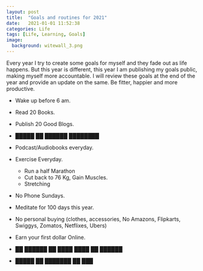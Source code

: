 ```yaml
---
layout: post
title:  "Goals and routines for 2021"
date:   2021-01-01 11:52:38
categories: Life
tags: [Life, Learning, Goals]
image:
  background: witewall_3.png
---
```


Every year I try to create some goals for myself and they fade out as life happens. But this year is different, this year I am publishing my goals public, making myself more accountable. I will review these goals at the end of the year and provide an update on the same. Be fitter, happier and more productive.

- Wake up before 6 am.

- Read 20 Books.

- Publish 20 Good Blogs.

- █████ ██ ██████ ████████

- Podcast/Audiobooks everyday.

- Exercise Everyday.
    - Run a half Marathon
    - Cut back to 76 Kg, Gain Muscles.
    - Stretching

- No Phone Sundays.

- Meditate for 100 days this year.

- No personal buying (clothes, accessories, No Amazons, Flipkarts, Swiggys, Zomatos, Netflixes, Ubers)

- Earn your first dollar Online.

- ██ ██████ ██ ████ ████ ██ ██████

- █████ ██ ███████ ██ ███